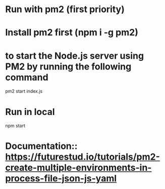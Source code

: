 # Run with pm2 (first priority)
# Install pm2 first (npm i -g pm2)
# to start the Node.js server using PM2 by running the following command
pm2 start index.js


# Run in local
npm start


# Documentation:: https://futurestud.io/tutorials/pm2-create-multiple-environments-in-process-file-json-js-yaml